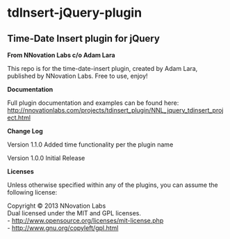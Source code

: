 tdInsert-jQuery-plugin
======================

<h2>Time-Date Insert plugin for jQuery</h2>

<strong>From NNovation Labs c/o Adam Lara</strong>

This repo is for the time-date-insert plugin, created by Adam Lara, published by NNovation Labs. Free to use, enjoy!
<br>

<strong>Documentation</strong>

Full plugin documentation and examples can be found here:
http://nnovationlabs.com/projects/tdinsert_plugin/NNL_jquery_tdinsert_project.html
<br>

<strong>Change Log</strong>

Version 1.1.0
Added time functionality per the plugin name

Version 1.0.0
Initial Release

<strong>Licenses</strong>

Unless otherwise specified within any of the plugins, you can assume the following license:

Copyright &copy; 2013 NNovation Labs
<br>
Dual licensed under the MIT and GPL licenses.
<br>
    - http://www.opensource.org/licenses/mit-license.php
<br>
    - http://www.gnu.org/copyleft/gpl.html
